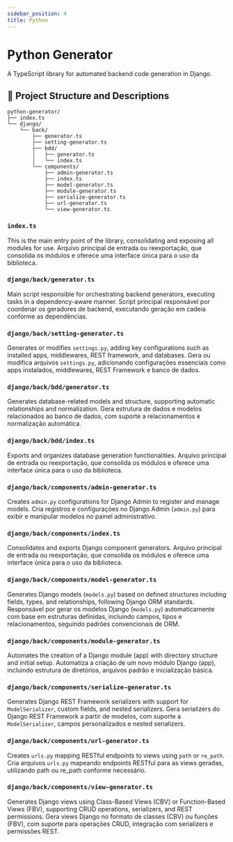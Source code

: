 ```yaml
---
sidebar_position: 4
title: Python
---
```



# Python Generator

A TypeScript library for automated backend code generation in Django.

## 📁 Project Structure and Descriptions

```text
python-generator/
├── index.ts
└── django/
    └── back/
        ├── generator.ts
        ├── setting-generator.ts
        ├── bdd/
        │   ├── generator.ts
        │   └── index.ts
        └── components/
            ├── admin-generator.ts
            ├── index.ts
            ├── model-generator.ts
            ├── module-generator.ts
            ├── serialize-generator.ts
            ├── url-generator.ts
            └── view-generator.ts
```

### `index.ts`
This is the main entry point of the library, consolidating and exposing all modules for use.
Arquivo principal de entrada ou reexportação, que consolida os módulos e oferece uma interface única para o uso da biblioteca.

### `django/back/generator.ts`
Main script responsible for orchestrating backend generators, executing tasks in a dependency-aware manner.
Script principal responsável por coordenar os geradores de backend, executando geração em cadeia conforme as dependências.

### `django/back/setting-generator.ts`
Generates or modifies `settings.py`, adding key configurations such as installed apps, middlewares, REST framework, and databases.
Gera ou modifica arquivos `settings.py`, adicionando configurações essenciais como apps instalados, middlewares, REST Framework e banco de dados.

### `django/back/bdd/generator.ts`
Generates database-related models and structure, supporting automatic relationships and normalization.
Gera estrutura de dados e modelos relacionados ao banco de dados, com suporte a relacionamentos e normalização automática.

### `django/back/bdd/index.ts`
Exports and organizes database generation functionalities.
Arquivo principal de entrada ou reexportação, que consolida os módulos e oferece uma interface única para o uso da biblioteca.

### `django/back/components/admin-generator.ts`
Creates `admin.py` configurations for Django Admin to register and manage models.
Cria registros e configurações no Django Admin (`admin.py`) para exibir e manipular modelos no painel administrativo.

### `django/back/components/index.ts`
Consolidates and exports Django component generators.
Arquivo principal de entrada ou reexportação, que consolida os módulos e oferece uma interface única para o uso da biblioteca.

### `django/back/components/model-generator.ts`
Generates Django models (`models.py`) based on defined structures including fields, types, and relationships, following Django ORM standards.
Responsável por gerar os modelos Django (`models.py`) automaticamente com base em estruturas definidas, incluindo campos, tipos e relacionamentos, seguindo padrões convencionais de ORM.

### `django/back/components/module-generator.ts`
Automates the creation of a Django module (app) with directory structure and initial setup.
Automatiza a criação de um novo módulo Django (app), incluindo estrutura de diretórios, arquivos padrão e inicialização básica.

### `django/back/components/serialize-generator.ts`
Generates Django REST Framework serializers with support for `ModelSerializer`, custom fields, and nested serializers.
Gera serializers do Django REST Framework a partir de modelos, com suporte a `ModelSerializer`, campos personalizados e nested serializers.

### `django/back/components/url-generator.ts`
Creates `urls.py` mapping RESTful endpoints to views using `path` or `re_path`.
Cria arquivos `urls.py` mapeando endpoints RESTful para as views geradas, utilizando path ou re_path conforme necessário.

### `django/back/components/view-generator.ts`
Generates Django views using Class-Based Views (CBV) or Function-Based Views (FBV), supporting CRUD operations, serializers, and REST permissions.
Gera views Django no formato de classes (CBV) ou funções (FBV), com suporte para operações CRUD, integração com serializers e permissões REST.


